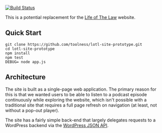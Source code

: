 [![Build Status](https://travis-ci.org/toolness/lotl-site-prototype.svg)](https://travis-ci.org/toolness/lotl-site-prototype)

This is a potential replacement for the [Life of The Law][lotl] website.

## Quick Start

```
git clone https://github.com/toolness/lotl-site-prototype.git
cd lotl-site-prototype
npm install
npm test
DEBUG= node app.js
```

## Architecture

The site is built as a single-page web application. The primary
reason for this is that we wanted users to be able to listen to a
podcast episode continuously while exploring the website, which
isn't possible with a traditional site that requires a full page
refresh on navigation (at least, not without a pop-out player).

The site has a fairly simple back-end that largely delegates requests
to a WordPress backend via the [WordPress JSON API][wpapi].

  [lotl]: http://lifeofthelaw.org
  [wpapi]: https://wordpress.org/plugins/json-api/

